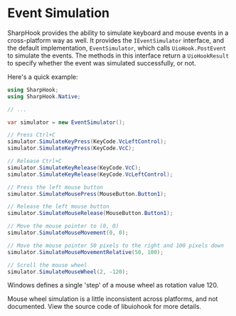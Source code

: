 # Event Simulation

SharpHook provides the ability to simulate keyboard and mouse events in a cross-platform way as well. It provides the
`IEventSimulator` interface, and the default implementation, `EventSimulator`, which calls `UioHook.PostEvent` to
simulate the events. The methods in this interface return a `UioHookResult` to specify whether the event was simulated
successfully, or not.

Here's a quick example:

```C#
using SharpHook;
using SharpHook.Native;

// ...

var simulator = new EventSimulator();

// Press Ctrl+C
simulator.SimulateKeyPress(KeyCode.VcLeftControl);
simulator.SimulateKeyPress(KeyCode.VcC);

// Release Ctrl+C
simulator.SimulateKeyRelease(KeyCode.VcC);
simulator.SimulateKeyRelease(KeyCode.VcLeftControl);

// Press the left mouse button
simulator.SimulateMousePress(MouseButton.Button1);

// Release the left mouse button
simulator.SimulateMouseRelease(MouseButton.Button1);

// Move the mouse pointer to (0, 0)
simulator.SimulateMouseMovement(0, 0);

// Move the mouse pointer 50 pixels to the right and 100 pixels down
simulator.SimulateMouseMovementRelative(50, 100);

// Scroll the mouse wheel
simulator.SimulateMouseWheel(2, -120);
```

Windows defines a single 'step' of a mouse wheel as rotation value 120.

Mouse wheel simulation is a little inconsistent across platforms, and not documented. View the source code of libuiohook
for more details.
